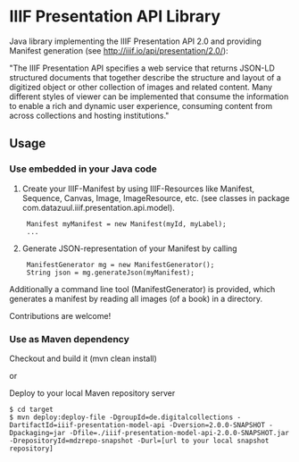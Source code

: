 IIIF Presentation API Library
=============================

Java library implementing the IIIF Presentation API 2.0 and providing Manifest generation (see <a href="http://iiif.io/api/presentation/2.0/">http://iiif.io/api/presentation/2.0/</a>):

"The IIIF Presentation API specifies a web service that returns JSON-LD structured documents that together describe the structure and layout of a digitized object or other collection of images and related content. Many different styles of viewer can be implemented that consume the information to enable a rich and dynamic user experience, consuming content from across collections and hosting institutions."

Usage
-----

### Use embedded in your Java code
1. Create your IIIF-Manifest by using IIIF-Resources like Manifest, Sequence, Canvas, Image, ImageResource, etc.
(see classes in package com.datazuul.iiif.presentation.api.model).

        Manifest myManifest = new Manifest(myId, myLabel);
        ...

2. Generate JSON-representation of your Manifest by calling 

        ManifestGenerator mg = new ManifestGenerator();
        String json = mg.generateJson(myManifest);

Additionally a command line tool (ManifestGenerator) is provided, which generates
a manifest by reading all images (of a book) in a directory.

Contributions are welcome!

### Use as Maven dependency
Checkout and build it (mvn clean install)

or

Deploy to your local Maven repository server

    $ cd target
    $ mvn deploy:deploy-file -DgroupId=de.digitalcollections -DartifactId=iiif-presentation-model-api -Dversion=2.0.0-SNAPSHOT -Dpackaging=jar -Dfile=./iiif-presentation-model-api-2.0.0-SNAPSHOT.jar -DrepositoryId=mdzrepo-snapshot -Durl=[url to your local snapshot repository]
